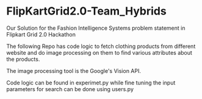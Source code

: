 # FlipKartGrid2.0-Team_Hybrids
Our Solution for the Fashion Intelligence Systems problem statement in Flipkart Grid 2.0 Hackathon 

The following Repo has code logic to fetch clothing products from different website and do image processing on them to find various attributes about the products. 

The image processing tool is the Google's Vision API.

Code logic can be found in experimet.py while fine tuning the input parameters for search can be done using users.py
